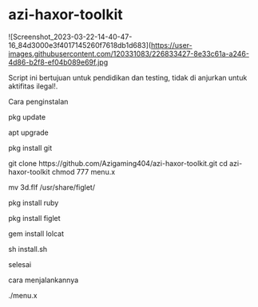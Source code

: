 # azi-haxor-toolkit

![Screenshot_2023-03-22-14-40-47-16_84d3000e3f4017145260f7618db1d683](https://user-images.githubusercontent.com/120331083/226833427-8e33c61a-a246-4d86-b2f8-ef04b089e69f.jpg

Script ini bertujuan untuk pendidikan dan testing, tidak di anjurkan untuk aktifitas ilegal!.

Cara penginstalan

<p>pkg update</p>
<p>apt upgrade</p>
<p>pkg install git</p>
git clone https://github.com/Azigaming404/azi-haxor-toolkit.git
cd azi-haxor-toolkit
chmod 777 menu.x
<p>mv 3d.flf /usr/share/figlet/ </p>
<p>pkg install ruby</p>
<p>pkg install figlet</p>
<p>gem install lolcat </p>
<p>sh install.sh</p>
<p>selesai</p>

<p>cara menjalankannya</p>

./menu.x
